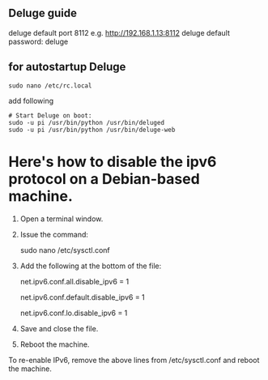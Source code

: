 ## Deluge guide

deluge default port 8112 e.g. http://192.168.1.13:8112
deluge default password: deluge

## for autostartup Deluge
    sudo nano /etc/rc.local

add following

    # Start Deluge on boot:
    sudo -u pi /usr/bin/python /usr/bin/deluged
    sudo -u pi /usr/bin/python /usr/bin/deluge-web


# Here's how to disable the ipv6 protocol on a Debian-based machine.

1. Open a terminal window.

2. Issue the command:

    sudo nano /etc/sysctl.conf

3. Add the following at the bottom of the file:

    net.ipv6.conf.all.disable_ipv6 = 1
    
    net.ipv6.conf.default.disable_ipv6 = 1
    
    net.ipv6.conf.lo.disable_ipv6 = 1
    
4. Save and close the file.

5. Reboot the machine.

To re-enable IPv6, remove the above lines from /etc/sysctl.conf and reboot the machine.
